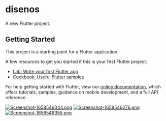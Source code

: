 # disenos

A new Flutter project.

## Getting Started

This project is a starting point for a Flutter application.

A few resources to get you started if this is your first Flutter project:

- [Lab: Write your first Flutter app](https://flutter.dev/docs/get-started/codelab)
- [Cookbook: Useful Flutter samples](https://flutter.dev/docs/cookbook)

For help getting started with Flutter, view our
[online documentation](https://flutter.dev/docs), which offers tutorials,
samples, guidance on mobile development, and a full API reference.




[![Screenshot-1658546044.png](https://i.postimg.cc/Dw07xpD3/Screenshot-1658546044.png)](https://postimg.cc/LJddXD2x)
[![Screenshot-1658546276.png](https://i.postimg.cc/DymNHV26/Screenshot-1658546276.png)](https://postimg.cc/SJFVYvYY)
[![Screenshot-1658546355.png](https://i.postimg.cc/gctSvMvZ/Screenshot-1658546355.png)](https://postimg.cc/xqH3Q3pf)
